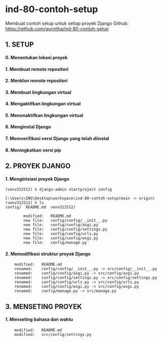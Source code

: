 # ind-80-contoh-setup
Membuat contoh setup untuk setiap proyek Django
Github: https://github.com/gurnitha/ind-80-contoh-setup


## 1. SETUP

#### 0. Menentukan lokasi proyek

#### 1. Membuat remote repositori

#### 2. Menklon remote repositori

#### 3. Membuat lingkungan virtual

#### 4. Mengaktifkan lingkungan virtual

#### 5. Menonaktifkan lingkungan virtual

#### 6. Menginstal Django

#### 7. Memverifikasi versi Django yang telah diinstal

#### 8. Meningkatkan versi pip


## 2. PROYEK DJANGO

#### 1. Menginisiasi proyek Django

	(venv312512) λ django-admin startproject config

	C:\Users\ING\Desktop\workspace\ind-80-contoh-setup(main -> origin)
	(venv312512) λ ls
	config/  README.md  venv312512/

	        modified:   README.md
	        new file:   config/config/__init__.py
	        new file:   config/config/asgi.py
	        new file:   config/config/settings.py
	        new file:   config/config/urls.py
	        new file:   config/config/wsgi.py
	        new file:   config/manage.py

#### 2. Memodifikasi struktur proyek Django

        modified:   README.md
        renamed:    config/config/__init__.py -> src/config/__init__.py
        renamed:    config/config/asgi.py -> src/config/asgi.py
        renamed:    config/config/settings.py -> src/config/settings.py
        renamed:    config/config/urls.py -> src/config/urls.py
        renamed:    config/config/wsgi.py -> src/config/wsgi.py
        renamed:    config/manage.py -> src/manage.py


## 3. MENSETING PROYEK

#### 1. Menseting bahasa dan waktu

        modified:   README.md
        modified:   src/config/settings.py